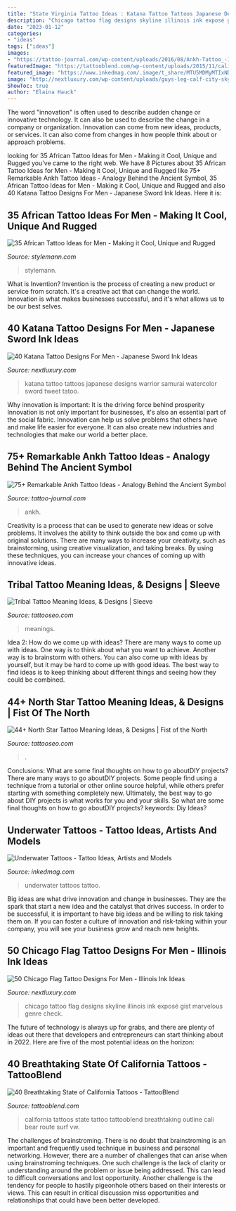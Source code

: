 ```yaml
---
title: "State Virginia Tattoo Ideas : Katana Tattoo Tattoos Japanese Designs Warrior Samurai Watercolor Sword Tweet Tatoo"
description: "Chicago tattoo flag designs skyline illinois ink exposé gist marvelous genre check"
date: "2023-01-12"
categories:
- "ideas"
tags: ["ideas"]
images:
- "https://tattoo-journal.com/wp-content/uploads/2016/08/Ankh-Tattoo_-18-765x765.jpg"
featuredImage: "https://tattooblend.com/wp-content/uploads/2015/11/california-state-tattoo1.jpg"
featured_image: "https://www.inkedmag.com/.image/t_share/MTU5MDMyMTIxNDAzMzIwMDg4/cover.jpg"
image: "http://nextluxury.com/wp-content/uploads/guys-leg-calf-city-skyline-chicago-flag-tattoo.jpg"
ShowToc: true
author: "Elaina Hauck"
---
```



The word "innovation" is often used to describe audden change or innovative technology. It can also be used to describe the change in a company or organization. Innovation can come from new ideas, products, or services. It can also come from changes in how people think about or approach problems.

	

		
looking for 35 African Tattoo Ideas for Men - Making it Cool, Unique and Rugged you've came to the right web. We have 8 Pictures about 35 African Tattoo Ideas for Men - Making it Cool, Unique and Rugged like 75+ Remarkable Ankh Tattoo Ideas - Analogy Behind the Ancient Symbol, 35 African Tattoo Ideas for Men - Making it Cool, Unique and Rugged and also 40 Katana Tattoo Designs For Men - Japanese Sword Ink Ideas. Here it is:
		
    
## 35 African Tattoo Ideas For Men - Making It Cool, Unique And Rugged

<img loading=lazy src="https://stylemann.com/wp-content/uploads/2016/11/african-tattoo-13-650x650.jpg" onerror="this.onerror=null;this.src='https://tse2.mm.bing.net/th?id=OIP.hxYsbyTh3qCpjHCnpeJoEwHaHa&amp;pid=15.1';" alt="35 African Tattoo Ideas for Men - Making it Cool, Unique and Rugged">

_Source: stylemann.com_

>stylemann. 

	

What is Invention?
Invention is the process of creating a new product or service from scratch. It's a creative act that can change the world. Innovation is what makes businesses successful, and it's what allows us to be our best selves.

    
## 40 Katana Tattoo Designs For Men - Japanese Sword Ink Ideas

<img loading=lazy src="http://nextluxury.com/wp-content/uploads/watercolor-warrior-guys-katana-back-tattoos.jpg" onerror="this.onerror=null;this.src='https://tse4.mm.bing.net/th?id=OIP.TUEYfJhwK9ULl6W4HvV2hAHaJ3&amp;pid=15.1';" alt="40 Katana Tattoo Designs For Men - Japanese Sword Ink Ideas">

_Source: nextluxury.com_

>katana tattoo tattoos japanese designs warrior samurai watercolor sword tweet tatoo. 

	

Why innovation is important: It is the driving force behind prosperity
Innovation is not only important for businesses, it's also an essential part of the social fabric. Innovation can help us solve problems that others have and make life easier for everyone. It can also create new industries and technologies that make our world a better place.

    
## 75+ Remarkable Ankh Tattoo Ideas - Analogy Behind The Ancient Symbol

<img loading=lazy src="https://tattoo-journal.com/wp-content/uploads/2016/08/Ankh-Tattoo_-18-765x765.jpg" onerror="this.onerror=null;this.src='https://tse1.mm.bing.net/th?id=OIP.QkruQMO3q5AodkYE0qPjtAHaHa&amp;pid=15.1';" alt="75+ Remarkable Ankh Tattoo Ideas - Analogy Behind the Ancient Symbol">

_Source: tattoo-journal.com_

>ankh. 

	

Creativity is a process that can be used to generate new ideas or solve problems. It involves the ability to think outside the box and come up with original solutions. There are many ways to increase your creativity, such as brainstorming, using creative visualization, and taking breaks. By using these techniques, you can increase your chances of coming up with innovative ideas.

    
## Tribal Tattoo Meaning Ideas, &amp; Designs | Sleeve

<img loading=lazy src="https://www.tattooseo.com/wp-content/uploads/2013/11/Tribal-Tattoo-Meanings-13.jpg" onerror="this.onerror=null;this.src='https://tse2.mm.bing.net/th?id=OIP.2gfyZZjkPRg3fSh3_kRSIwAAAA&amp;pid=15.1';" alt="Tribal Tattoo Meaning Ideas, &amp; Designs | Sleeve">

_Source: tattooseo.com_

>meanings. 

	

Idea 2: How do we come up with ideas?
There are many ways to come up with ideas. One way is to think about what you want to achieve. Another way is to brainstorm with others. You can also come up with ideas by yourself, but it may be hard to come up with good ideas. The best way to find ideas is to keep thinking about different things and seeing how they could be combined.

    
## 44+ North Star Tattoo Meaning Ideas, &amp; Designs | Fist Of The North

<img loading=lazy src="https://www.tattooseo.com/wp-content/uploads/2017/12/North-Star-Tattoo-2.jpg" onerror="this.onerror=null;this.src='https://tse3.mm.bing.net/th?id=OIP.UCIPDZohYFx82Ux-rQ73SwAAAA&amp;pid=15.1';" alt="44+ North Star Tattoo Meaning Ideas, &amp; Designs | Fist of the North">

_Source: tattooseo.com_

>. 

	

Conclusions: What are some final thoughts on how to go aboutDIY projects?
There are many ways to go aboutDIY projects. Some people find using a technique from a tutorial or other online source helpful, while others prefer starting with something completely new. Ultimately, the best way to go about DIY projects is what works for you and your skills. So what are some final thoughts on how to go aboutDIY projects? keywords: Diy Ideas?

    
## Underwater Tattoos - Tattoo Ideas, Artists And Models

<img loading=lazy src="https://www.inkedmag.com/.image/t_share/MTU5MDMyMTIxNDAzMzIwMDg4/cover.jpg" onerror="this.onerror=null;this.src='https://tse4.mm.bing.net/th?id=OIP.KbCK8RXZlmcJ4jSE_LwivAHaHa&amp;pid=15.1';" alt="Underwater Tattoos - Tattoo Ideas, Artists and Models">

_Source: inkedmag.com_

>underwater tattoos tattoo. 

	

Big ideas are what drive innovation and change in businesses. They are the spark that start a new idea and the catalyst that drives success. In order to be successful, it is important to have big ideas and be willing to risk taking them on. If you can foster a culture of innovation and risk-taking within your company, you will see your business grow and reach new heights.

    
## 50 Chicago Flag Tattoo Designs For Men - Illinois Ink Ideas

<img loading=lazy src="http://nextluxury.com/wp-content/uploads/guys-leg-calf-city-skyline-chicago-flag-tattoo.jpg" onerror="this.onerror=null;this.src='https://tse2.mm.bing.net/th?id=OIP.WHuDRYHuuS7woZCuHtKMWwHaHa&amp;pid=15.1';" alt="50 Chicago Flag Tattoo Designs For Men - Illinois Ink Ideas">

_Source: nextluxury.com_

>chicago tattoo flag designs skyline illinois ink exposé gist marvelous genre check. 

	

The future of technology is always up for grabs, and there are plenty of ideas out there that developers and entrepreneurs can start thinking about in 2022. Here are five of the most potential ideas on the horizon:

    
## 40 Breathtaking State Of California Tattoos - TattooBlend

<img loading=lazy src="https://tattooblend.com/wp-content/uploads/2015/11/california-state-tattoo1.jpg" onerror="this.onerror=null;this.src='https://tse4.mm.bing.net/th?id=OIP.qODS7Pb-AdfrNVucIhR0pgHaOb&amp;pid=15.1';" alt="40 Breathtaking State of California Tattoos - TattooBlend">

_Source: tattooblend.com_

>california tattoos state tattoo tattooblend breathtaking outline cali bear route surf vw. 

	

The challenges of brainstroming.
There is no doubt that brainstroming is an important and frequently used technique in business and personal networking. However, there are a number of challenges that can arise when using brainstroming techniques. One such challenge is the lack of clarity or understanding around the problem or issue being addressed. This can lead to difficult conversations and lost opportunity. Another challenge is the tendency for people to hastily pigeonhole others based on their interests or views. This can result in critical discussion miss opportunities and relationships that could have been better developed.


